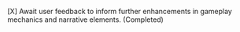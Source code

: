 [X] Await user feedback to inform further enhancements in gameplay mechanics and narrative elements. (Completed)